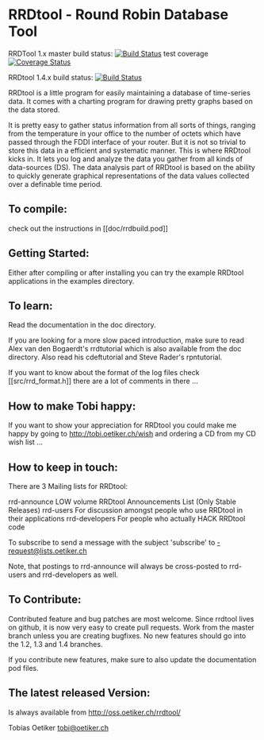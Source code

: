 RRDtool - Round Robin Database Tool
===================================

RRDTool 1.x master build status: [![Build Status](https://travis-ci.org/oetiker/rrdtool-1.x.png?branch=master)](https://travis-ci.org/oetiker/rrdtool-1.x)
test coverage [![Coverage Status](https://coveralls.io/repos/oetiker/rrdtool-1.x/badge.png?branch=master)](https://coveralls.io/r/oetiker/rrdtool-1.x?branch=master)

RRDtool 1.4.x build status: [![Build Status](https://travis-ci.org/oetiker/rrdtool-1.x.png?branch=1.4)](https://travis-ci.org/oetiker/rrdtool-1.x)

RRDtool is a little program for easily maintaining a database of time-series
data. It comes with a charting program for drawing pretty graphs based on
the data stored.

It is pretty easy to gather status information from all sorts of things,
ranging from the temperature in your office to the number of octets which
have passed through the FDDI interface of your router. But it is not so
trivial to store this data in a efficient and systematic manner. This is
where RRDtool kicks in. It lets you log and analyze the data you gather from
all kinds of data-sources (DS). The data analysis part of RRDtool is based
on the ability to quickly generate graphical representations of the data
values collected over a definable time period.


To compile:
-----------

check out the instructions in [[doc/rrdbuild.pod]]

Getting Started:
----------------

Either after compiling or after installing you can try the example
RRDtool applications in the examples directory.

To learn:
---------

Read the documentation in the doc directory.

If you are looking for a more slow paced introduction, make sure to read
Alex van den Bogaerdt's rrdtutorial which is also available from the doc
directory. Also read his cdeftutorial and Steve Rader's rpntutorial.
 
If you want to know about the format of the log files check
[[src/rrd_format.h]] there are a lot of comments in there ...

How to make Tobi happy:
-----------------------

If you want to show your appreciation for RRDtool you could make me happy
by going to http://tobi.oetiker.ch/wish and ordering a CD from
my CD wish list ... 

How to keep in touch:
---------------------

There are 3 Mailing lists for RRDtool:

rrd-announce	LOW volume RRDtool Announcements List (Only Stable Releases)
rrd-users       For discussion amongst people who use RRDtool in their applications
rrd-developers  For people who actually HACK RRDtool code

To subscribe to <MAILGLIST> send a message with the subject 'subscribe'
to <MAILGLIST>-request@lists.oetiker.ch

Note, that postings to rrd-announce will always be cross-posted 
to rrd-users and rrd-developers as well.

To Contribute:
--------------

Contributed feature and bug patches are most welcome. Since rrdtool lives on
github, it is now very easy to create pull requests. Work from the master
branch unless you are creating bugfixes. No new features should go into the
1.2, 1.3 and 1.4 branches.

If you contribute new features, make sure to also update the documentation
pod files.

The latest released Version:
-------------------
Is always available from http://oss.oetiker.ch/rrdtool/


Tobias Oetiker <tobi@oetiker.ch>
